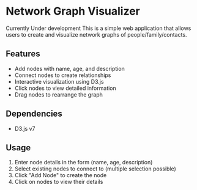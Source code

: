 <!-- README.md -->
# Network Graph Visualizer
Currently Under development 
This is a simple web application that allows users to create and visualize network graphs of people/family/contacts.

## Features
- Add nodes with name, age, and description
- Connect nodes to create relationships
- Interactive visualization using D3.js
- Click nodes to view detailed information
- Drag nodes to rearrange the graph

## Dependencies
- D3.js v7


## Usage
1. Enter node details in the form (name, age, description)
2. Select existing nodes to connect to (multiple selection possible)
3. Click "Add Node" to create the node
4. Click on nodes to view their details
